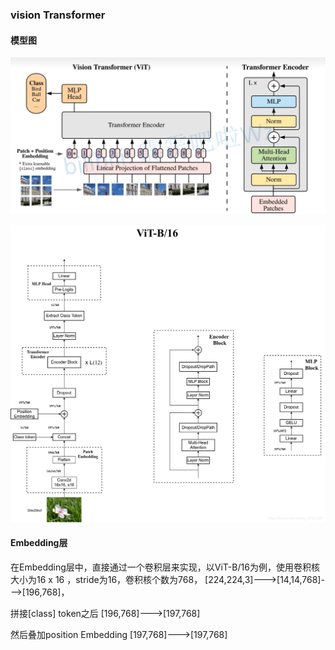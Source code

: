 ### vision Transformer

#### 模型图

![image1.png](image%2Fimage1.png)

![image2.png](image%2Fimage2.png)

#### Embedding层

在Embedding层中，直接通过一个卷积层来实现，以ViT-B/16为例，使用卷积核大小为16 x 16 ，stride为16，卷积核个数为768， [224,224,3]--->[14,14,768]--->[196,768]，

拼接[class] token之后 [196,768]--->[197,768]

然后叠加position Embedding  [197,768]--->[197,768]